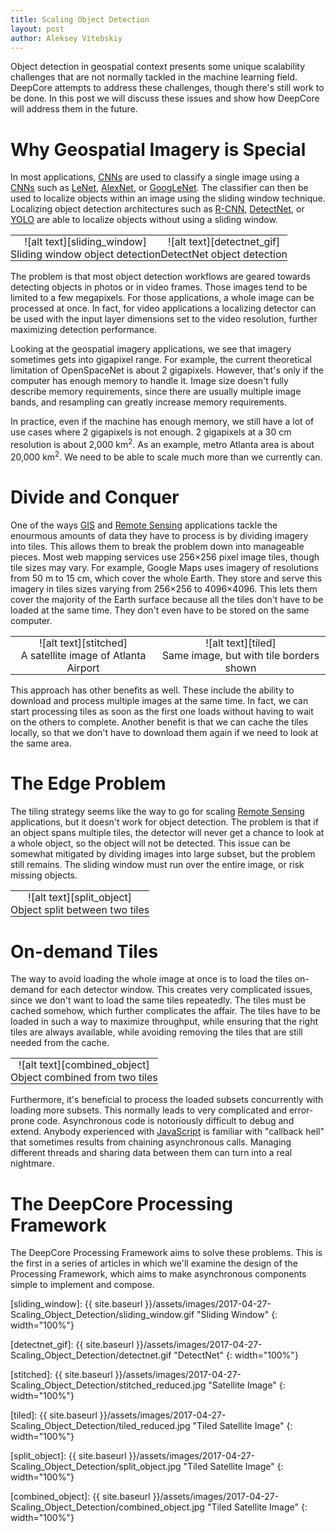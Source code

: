 ```yaml
---
title: Scaling Object Detection
layout: post
author: Aleksey Vitebskiy
---
```


Object detection in geospatial context presents some unique scalability challenges that are not normally tackled in the machine learning field. DeepCore attempts to address these challenges, though there's still work to be done. In this post we will discuss these issues and show how DeepCore will address them in the future.

# Why Geospatial Imagery is Special

In most applications, [CNNs][cnn] are used to classify a single image using a [CNNs][cnn] such as [LeNet][lenet], [AlexNet][alexnet], or [GoogLeNet][googlenet]. The classifier can then be used to localize objects within an image using the sliding window technique. Localizing object detection architectures such as [R-CNN][rcnn], [DetectNet][detectnet], or [YOLO][yolo] are able to localize objects without using a sliding window.

<table>
    <tr style="border: none; background-color: transparent;">
        <td markdown="span" align="center" style="padding: 0 .5em;">
            ![alt text][sliding_window]
        </td>
        <td markdown="span" align="center" style="padding: 0 0.5em;">
            ![alt text][detectnet_gif]
        </td>
    </tr>
    <tr style="border: none;">
        <td markdown="span" align="center" style="padding: 0;">
            Sliding window object detection
        </td>
        <td markdown="span" align="center"  style="padding: 0;">
            DetectNet object detection
        </td>
    </tr>
</table>

The problem is that most object detection workflows are geared towards detecting objects in photos or in video frames. Those images tend to be limited to a few megapixels. For those applications, a whole image can be processed at once. In fact, for video applications a localizing detector can be used with the input layer dimensions set to the video resolution, further maximizing detection performance.

Looking at the geospatial imagery applications, we see that imagery sometimes gets into gigapixel range. For example, the current theoretical limitation of OpenSpaceNet is about 2 gigapixels. However, that's only if the computer has enough memory to handle it. Image size doesn't fully describe memory requirements, since there are usually multiple image bands, and resampling can greatly increase memory requirements.

In practice, even if the machine has enough memory, we still have a lot of use cases where 2 gigapixels is not enough. 2 gigapixels at a 30 cm resolution is about 2,000 km<sup>2</sup>. As an example, metro Atlanta area is about 20,000 km<sup>2</sup>. We need to be able to scale much more than we currently can.

# Divide and Conquer

One of the ways [GIS][gis] and [Remote Sensing][remote_sensing] applications tackle the enourmous amounts of data they have to process is by dividing imagery into tiles. This allows them to break the problem down into manageable pieces. Most web mapping services use 256&times;256 pixel image tiles, though tile sizes may vary. For example, Google Maps uses imagery of resolutions from 50 m to 15 cm, which cover the whole Earth. They store and serve this imagery in tiles sizes varying from 256&times;256 to 4096&times;4096. This lets them cover the majority of the Earth surface because all the tiles don't have to be loaded at the same time. They don't even have to be stored on the same computer.

<table>
    <tr style="border: none; background-color: transparent;">
        <td markdown="span" align="center" style="padding: 0 .5em;">
            ![alt text][stitched]
        </td>
        <td markdown="span" align="center" style="padding: 0 0.5em;">
            ![alt text][tiled]
        </td>
    </tr>
    <tr style="border: none;">
        <td markdown="span" align="center" style="padding: 0;">
            A satellite image of Atlanta Airport
        </td>
        <td markdown="span" align="center"  style="padding: 0;">
            Same image, but with tile borders shown
        </td>
    </tr>
</table>

This approach has other benefits as well. These include the ability to download and process multiple images at the same time. In fact, we can start processing tiles as soon as the first one loads without having to wait on the others to complete. Another benefit is that we can cache the tiles locally, so that we don't have to download them again if we need to look at the same area.

# The Edge Problem

The tiling strategy seems like the way to go for scaling [Remote Sensing][remote_sensing] applications, but it doesn't work for object detection. The problem is that if an object spans multiple tiles, the detector will never get a chance to look at a whole object, so the object will not be detected. This issue can be somewhat mitigated by dividing images into large subset, but the problem still remains. The sliding window must run over the entire image, or risk missing objects.

<table>
    <tr style="border: none; background-color: transparent;">
        <td markdown="span" align="center" style="padding: 0 0.5em;">
            ![alt text][split_object]
        </td>
    </tr>
    <tr style="border: none;">
        <td markdown="span" align="center" style="padding: 0;">
            Object split between two tiles
        </td>
    </tr>
</table>


# On-demand Tiles

The way to avoid loading the whole image at once is to load the tiles on-demand for each detector window. This creates very complicated issues, since we don't want to load the same tiles repeatedly. The tiles must be cached somehow, which further complicates the affair. The tiles have to be loaded in such a way to maximize throughput, while ensuring that the right tiles are always available, while avoiding removing the tiles that are still needed from the cache.

<table>
    <tr style="border: none; background-color: transparent;">
        <td markdown="span" align="center" style="padding: 0 0.5em;">
            ![alt text][combined_object]
        </td>
    </tr>
    <tr style="border: none;">
        <td markdown="span" align="center" style="padding: 0;">
            Object combined from two tiles
        </td>
    </tr>
</table>

Furthermore, it's beneficial to process the loaded subsets concurrently with loading more subsets. This normally leads to very complicated and error-prone code. Asynchronous code is notoriously difficult to debug and extend. Anybody experienced with [JavaScript][javascript] is familiar with "callback hell" that sometimes results from chaining asynchronous calls. Managing different threads and sharing data between them can turn into a real nightmare.

# The DeepCore Processing Framework

The DeepCore Processing Framework aims to solve these problems. This is the first in a series of articles in which we'll examine the design of the Processing Framework, which aims to make asynchronous components simple to implement and compose.

[cnn]: https://en.wikipedia.org/wiki/Convolutional_neural_network

[lenet]: http://yann.lecun.com/exdb/lenet/

[alexnet]: http://vision.stanford.edu/teaching/cs231b_spring1415/slides/alexnet_tugce_kyunghee.pdf

[googlenet]: https://research.google.com/pubs/pub43022.html

[rcnn]: https://blog.athelas.com/a-brief-history-of-cnns-in-image-segmentation-from-r-cnn-to-mask-r-cnn-34ea83205de4

[detectnet]: https://devblogs.nvidia.com/parallelforall/detectnet-deep-neural-network-object-detection-digits/

[yolo]: https://pjreddie.com/darknet/yolo/

[gis]: https://en.wikipedia.org/wiki/Geographic_information_system

[remote_sensing]: https://en.wikipedia.org/wiki/Remote_sensing

[javascript]: https://en.wikipedia.org/wiki/JavaScript

[sliding_window]: {{ site.baseurl }}/assets/images/2017-04-27-Scaling_Object_Detection/sliding_window.gif "Sliding Window"
{: width="100%"}

[detectnet_gif]: {{ site.baseurl }}/assets/images/2017-04-27-Scaling_Object_Detection/detectnet.gif "DetectNet"
{: width="100%"}

[stitched]: {{ site.baseurl }}/assets/images/2017-04-27-Scaling_Object_Detection/stitched_reduced.jpg "Satellite Image"
{: width="100%"}

[tiled]: {{ site.baseurl }}/assets/images/2017-04-27-Scaling_Object_Detection/tiled_reduced.jpg "Tiled Satellite Image"
{: width="100%"}

[split_object]: {{ site.baseurl }}/assets/images/2017-04-27-Scaling_Object_Detection/split_object.jpg "Tiled Satellite Image"
{: width="100%"}

[combined_object]: {{ site.baseurl }}/assets/images/2017-04-27-Scaling_Object_Detection/combined_object.jpg "Tiled Satellite Image"
{: width="100%"}